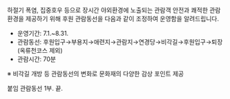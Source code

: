 하절기 폭염, 집중호우 등으로 장시간 야외환경에 노출되는 관람객 안전과 쾌적한 관람환경을 제공하기 위해 후원 관람동선을 다음과 같이 조정하여 운영함을 알려드립니다.

- 운영기간: 7.1.~8.31.
- 관람동선: 후원입구→부용지→애련지→관람지→연경당→비각길→후원입구→퇴장 (옥류천코스 제외)
- 관람시간: 70분

※ 비각길 개방 등 관람동선의 변화로 문화재의 다양한 감상 포인트 제공

붙임 관람동선 1부. 끝.